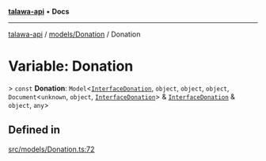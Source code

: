 [**talawa-api**](../../../README.md) • **Docs**

***

[talawa-api](../../../modules.md) / [models/Donation](../README.md) / Donation

# Variable: Donation

\> `const` **Donation**: `Model`\<[`InterfaceDonation`](../interfaces/InterfaceDonation.md), `object`, `object`, `object`, `Document`\<`unknown`, `object`, [`InterfaceDonation`](../interfaces/InterfaceDonation.md)\> & [`InterfaceDonation`](../interfaces/InterfaceDonation.md) & `object`, `any`\>

## Defined in

[src/models/Donation.ts:72](https://github.com/PalisadoesFoundation/talawa-api/blob/5e38dbf44e47f2fc703410fad29ab5c8f7f26c77/src/models/Donation.ts#L72)
